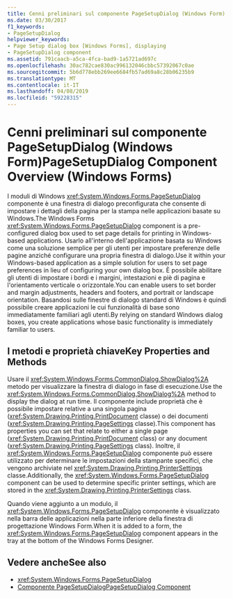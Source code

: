 ```yaml
---
title: Cenni preliminari sul componente PageSetupDialog (Windows Form)
ms.date: 03/30/2017
f1_keywords:
- PageSetupDialog
helpviewer_keywords:
- Page Setup dialog box [Windows Forms], displaying
- PageSetupDialog component
ms.assetid: 791caacb-a5ca-4fca-bad9-1a5721ad697c
ms.openlocfilehash: 30ac782cae830ac996132046cbbc57392067c0ae
ms.sourcegitcommit: 5b6d778ebb269ee6684fb57ad69a8c28b06235b9
ms.translationtype: MT
ms.contentlocale: it-IT
ms.lasthandoff: 04/08/2019
ms.locfileid: "59228315"
---
```

# <a name="pagesetupdialog-component-overview-windows-forms"></a><span data-ttu-id="70143-102">Cenni preliminari sul componente PageSetupDialog (Windows Form)</span><span class="sxs-lookup"><span data-stu-id="70143-102">PageSetupDialog Component Overview (Windows Forms)</span></span>
<span data-ttu-id="70143-103">I moduli di Windows <xref:System.Windows.Forms.PageSetupDialog> componente è una finestra di dialogo preconfigurata che consente di impostare i dettagli della pagina per la stampa nelle applicazioni basate su Windows.</span><span class="sxs-lookup"><span data-stu-id="70143-103">The Windows Forms <xref:System.Windows.Forms.PageSetupDialog> component is a pre-configured dialog box used to set page details for printing in Windows-based applications.</span></span> <span data-ttu-id="70143-104">Usarlo all'interno dell'applicazione basata su Windows come una soluzione semplice per gli utenti per impostare preferenze delle pagine anziché configurare una propria finestra di dialogo.</span><span class="sxs-lookup"><span data-stu-id="70143-104">Use it within your Windows-based application as a simple solution for users to set page preferences in lieu of configuring your own dialog box.</span></span> <span data-ttu-id="70143-105">È possibile abilitare gli utenti di impostare i bordi e i margini, intestazioni e piè di pagina e l'orientamento verticale o orizzontale.</span><span class="sxs-lookup"><span data-stu-id="70143-105">You can enable users to set border and margin adjustments, headers and footers, and portrait or landscape orientation.</span></span> <span data-ttu-id="70143-106">Basandosi sulle finestre di dialogo standard di Windows è quindi possibile creare applicazioni le cui funzionalità di base sono immediatamente familiari agli utenti.</span><span class="sxs-lookup"><span data-stu-id="70143-106">By relying on standard Windows dialog boxes, you create applications whose basic functionality is immediately familiar to users.</span></span>  
  
## <a name="key-properties-and-methods"></a><span data-ttu-id="70143-107">I metodi e proprietà chiave</span><span class="sxs-lookup"><span data-stu-id="70143-107">Key Properties and Methods</span></span>  
 <span data-ttu-id="70143-108">Usare il <xref:System.Windows.Forms.CommonDialog.ShowDialog%2A> metodo per visualizzare la finestra di dialogo in fase di esecuzione.</span><span class="sxs-lookup"><span data-stu-id="70143-108">Use the <xref:System.Windows.Forms.CommonDialog.ShowDialog%2A> method to display the dialog at run time.</span></span> <span data-ttu-id="70143-109">Il componente include proprietà che è possibile impostare relative a una singola pagina (<xref:System.Drawing.Printing.PrintDocument> classe) o dei documenti (<xref:System.Drawing.Printing.PageSettings> classe).</span><span class="sxs-lookup"><span data-stu-id="70143-109">This component has properties you can set that relate to either a single page (<xref:System.Drawing.Printing.PrintDocument> class) or any document (<xref:System.Drawing.Printing.PageSettings> class).</span></span> <span data-ttu-id="70143-110">Inoltre, il <xref:System.Windows.Forms.PageSetupDialog> componente può essere utilizzato per determinare le impostazioni della stampante specifici, che vengono archiviate nel <xref:System.Drawing.Printing.PrinterSettings> classe.</span><span class="sxs-lookup"><span data-stu-id="70143-110">Additionally, the <xref:System.Windows.Forms.PageSetupDialog> component can be used to determine specific printer settings, which are stored in the <xref:System.Drawing.Printing.PrinterSettings> class.</span></span>  
  
 <span data-ttu-id="70143-111">Quando viene aggiunto a un modulo, il <xref:System.Windows.Forms.PageSetupDialog> componente è visualizzato nella barra delle applicazioni nella parte inferiore della finestra di progettazione Windows Form.</span><span class="sxs-lookup"><span data-stu-id="70143-111">When it is added to a form, the <xref:System.Windows.Forms.PageSetupDialog> component appears in the tray at the bottom of the Windows Forms Designer.</span></span>  
  
## <a name="see-also"></a><span data-ttu-id="70143-112">Vedere anche</span><span class="sxs-lookup"><span data-stu-id="70143-112">See also</span></span>

- <xref:System.Windows.Forms.PageSetupDialog>
- [<span data-ttu-id="70143-113">Componente PageSetupDialog</span><span class="sxs-lookup"><span data-stu-id="70143-113">PageSetupDialog Component</span></span>](pagesetupdialog-component-windows-forms.md)
